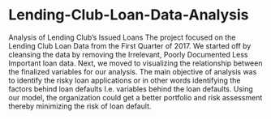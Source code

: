 # Lending-Club-Loan-Data-Analysis
Analysis of Lending Club’s Issued Loans
The project  focused on the Lending Club Loan Data from the First Quarter of 2017. We started off by cleansing the data by removing the Irrelevant, Poorly Documented Less Important loan data. Next, we moved to visualizing the relationship between the finalized variables for our analysis. The main objective of analysis was to identify the risky loan applications or in other words identifying the factors behind loan defaults I.e. variables behind the loan defaults. Using our model, the organization could get a better portfolio and risk assessment thereby minimizing the risk of loan default.
